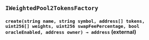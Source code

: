## `IWeightedPool2TokensFactory`






### `create(string name, string symbol, address[] tokens, uint256[] weights, uint256 swapFeePercentage, bool oracleEnabled, address owner) → address` (external)








